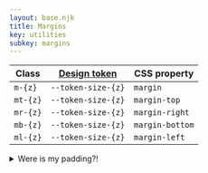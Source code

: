 ```yaml
---
layout: base.njk
title: Margins
key: utilities
subkey: margins
---
```


<div>
  <table>
    <thead>
      <tr>
        <th>Class</th>
        <th><a href="tokens.html">Design token</a></th>
        <th>CSS property</th>
      </tr>
    </thead>
    <tbody>
      <tr>
        <td><code>m-{z}</code></td>
        <td><code>--token-size-{z}</code></td>
        <td><code>margin</code></td>
      </tr>
      <tr>
        <td><code>mt-{z}</code></td>
        <td><code>--token-size-{z}</code></td>
        <td><code>margin-top</code></td>
      </tr>
      <tr>
        <td><code>mr-{z}</code></td>
        <td><code>--token-size-{z}</code></td>
        <td><code>margin-right</code></td>
      </tr>
      <tr>
        <td><code>mb-{z}</code></td>
        <td><code>--token-size-{z}</code></td>
        <td><code>margin-bottom</code></td>
      </tr>
      <tr>
        <td><code>ml-{z}</code></td>
        <td><code>--token-size-{z}</code></td>
        <td><code>margin-left</code></td>
      </tr>
    </tbody>
  </table>
</div>

<details>
  <summary>Were is my padding?!</summary>
  <p>You might be wondering, where are the padding classes? Well Feo.css is a little opinionated. The layers are build with 'layout' being the most important layer. Layout is about how elements are positioned in relation to eachother. Margin has an impact on that, padding, does not. If you want padding, copy over the <code>src/utilities/margin.css</code> and replace <code>margin</code> with <code>padding</code>.</p>
</details>
